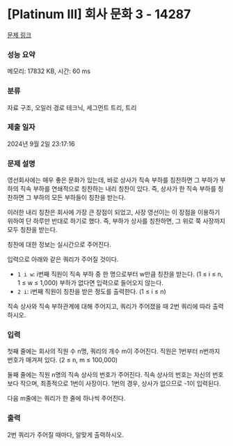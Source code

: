 # [Platinum III] 회사 문화 3 - 14287 

[문제 링크](https://www.acmicpc.net/problem/14287) 

### 성능 요약

메모리: 17832 KB, 시간: 60 ms

### 분류

자료 구조, 오일러 경로 테크닉, 세그먼트 트리, 트리

### 제출 일자

2024년 9월 2일 23:17:16

### 문제 설명

<p>영선회사에는 매우 좋은 문화가 있는데, 바로 상사가 직속 부하를 칭찬하면 그 부하가 부하의 직속 부하를 연쇄적으로 칭찬하는 내리 칭찬이 있다. 즉, 상사가 한 직속 부하를 칭찬하면 그 부하의 모든 부하들이 칭찬을 받는다.</p>

<p>이러한 내리 칭찬은 회사에 가장 큰 장점이 되었고, 사장 영선이는 이 장점을 이용하기 위하여 단 하루만 반대로 하기로 했다. 즉, 부하가 상사를 칭찬하면, 그 위로 쭉 사장까지 모두 칭찬을 받는다.</p>

<p>칭찬에 대한 정보는 실시간으로 주어진다.</p>

<p>입력으로 아래와 같은 쿼리가 주어질 것이다.</p>

<ul>
	<li><code>1 i w</code>: i번째 직원이 직속 부하 중 한 명으로부터 w만큼 칭찬을 받는다. (1 ≤ i ≤ n, 1 ≤ w ≤ 1,000) 부하가 없다면 입력으로 들어오지 않는다.</li>
	<li><code>2 i</code>: i번째 직원이 칭찬을 받은 정도를 출력한다. (1 ≤ i ≤ n)</li>
</ul>

<p>직속 상사와 직속 부하관계에 대해 주어지고, 쿼리가 주어졌을 때 2번 쿼리에 따라 출력하시오.</p>

### 입력 

 <p>첫째 줄에는 회사의 직원 수 n명, 쿼리의 개수 m이 주어진다. 직원은 1번부터 n번까지 번호가 매겨져 있다. (2 ≤ n, m ≤ 100,000)</p>

<p>둘째 줄에는 직원 n명의 직속 상사의 번호가 주어진다. 직속 상사의 번호는 자신의 번호보다 작으며, 최종적으로 1번이 사장이다. 1번의 경우, 상사가 없으므로 -1이 입력된다.</p>

<p>다음 m줄에는 쿼리가 한 줄에 하나씩 주어진다.</p>

### 출력 

 <p>2번 쿼리가 주어질 때마다, 알맞게 출력하시오.</p>

